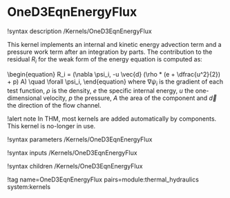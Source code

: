 # OneD3EqnEnergyFlux

!syntax description /Kernels/OneD3EqnEnergyFlux

This kernel implements an internal and kinetic energy advection term and a pressure work term after an integration by
parts.
The contribution to the residual $R_i$ for the weak form of the energy equation is computed as:

\begin{equation}
R_i = (\nabla \psi_i, -u \vec{d} (\rho * (e + \dfrac{u^2}{2}) + p) A) \quad \forall \psi_i,
\end{equation}
where $\nabla \psi_i$ is the gradient of each test function, $\rho$ is the density,
$e$ the specific internal energy, $u$ the one-dimensional velocity, $p$ the pressure,
$A$ the area of the component and $\vec{d}$ the direction of the flow channel.

!alert note
In THM, most kernels are added automatically by components. This kernel is no-longer in use.

!syntax parameters /Kernels/OneD3EqnEnergyFlux

!syntax inputs /Kernels/OneD3EqnEnergyFlux

!syntax children /Kernels/OneD3EqnEnergyFlux

!tag name=OneD3EqnEnergyFlux pairs=module:thermal_hydraulics system:kernels
